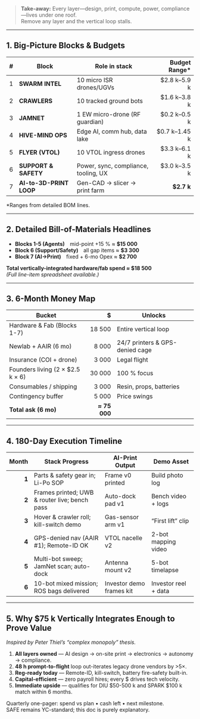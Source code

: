 
> **Take-away:** Every layer—design, print, compute, power, compliance—lives under one roof.  
> Remove any layer and the vertical loop stalls.

---

## 1. Big-Picture Blocks & Budgets  

| # | Block | Role in stack | Budget Range* |
|---|-------|---------------|--------------:|
| 1 | **SWARM INTEL** | 10 micro ISR drones/UGVs | \$2.8 k–5.9 k |
| 2 | **CRAWLERS** | 10 tracked ground bots | \$1.6 k–3.8 k |
| 3 | **JAMNET** | 1 EW micro-drone (RF guardian) | \$0.2 k–0.5 k |
| 4 | **HIVE-MIND OPS** | Edge AI, comm hub, data lake | \$0.7 k–1.45 k |
| 5 | **FLYER (VTOL)** | 10 VTOL ingress drones | \$3.3 k–6.1 k |
| 6 | **SUPPORT & SAFETY** | Power, sync, compliance, tooling, UX | \$3.0 k–3.5 k |
| 7 | **AI-to-3D-PRINT LOOP** | Gen-CAD → slicer → print farm | **\$2.7 k** |

\*Ranges from detailed BOM lines.

---

## 2. Detailed Bill-of-Materials Headlines  

- **Blocks 1-5 (Agents)** mid-point +15 % ≈ **\$15 000**  
- **Block 6 (Support/Safety)** all gap items ≈ **\$3 300**  
- **Block 7 (AI→Print)** fixed + 6-mo Opex ≈ **\$2 700**  

**Total vertically-integrated hardware/fab spend ≈ \$18 500**  
*(Full line-item spreadsheet available.)*

---

## 3. 6-Month Money Map  

| Bucket | \$ | Unlocks |
|--------|---:|---------|
| Hardware & Fab (Blocks 1-7) | 18 500 | Entire vertical loop |
| Newlab + AAIR (6 mo) | 8 000 | 24/7 printers & GPS-denied cage |
| Insurance (COI + drone) | 3 000 | Legal flight |
| Founders living (2 × \$2.5 k × 6) | 30 000 | 100 % focus |
| Consumables / shipping | 3 000 | Resin, props, batteries |
| Contingency buffer | 5 000 | Price swings |
| **Total ask (6 mo)** | **≈ 75 000** |

---

## 4. 180-Day Execution Timeline  

| Month | Stack Progress | AI-Print Output | Demo Asset |
|------:|----------------|-----------------|------------|
| **1** | Parts & safety gear in; Li-Po SOP | Frame v0 printed | Build photo log |
| **2** | Frames printed; UWB & router live; bench pass | Auto-dock pad v1 | Bench video + logs |
| **3** | Hover & crawler roll; kill-switch demo | Gas-sensor arm v1 | “First lift” clip |
| **4** | GPS-denied nav (AAIR #1); Remote-ID OK | VTOL nacelle v2 | 2-bot mapping video |
| **5** | Multi-bot sweep; JamNet scan; auto-dock | Antenna mount v2 | 5-bot timelapse |
| **6** | 10-bot mixed mission; ROS bags delivered | Investor demo frames kit | Investor reel + data |

---

## 5. Why **\$75 k** Vertically Integrates Enough to Prove Value

*Inspired by Peter Thiel’s “complex monopoly” thesis.*

1. **All layers owned** — AI design → on-site print → electronics → autonomy → compliance.  
2. **48 h prompt-to-flight** loop out-iterates legacy drone vendors by >5×.  
3. **Reg-ready today** — Remote-ID, kill-switch, battery fire-safety built-in.  
4. **Capital-efficient** — zero payroll hires; every \$ drives tech velocity.  
5. **Immediate upside** — qualifies for DIU \$50-500 k and SPARK \$100 k match within 6 months.

Quarterly one-pager: spend vs plan • cash left • next milestone.  
SAFE remains YC-standard; this doc is purely explanatory.
